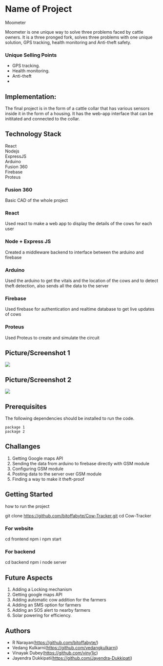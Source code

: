 # Name of Project
Moometer

Moometer is one unique way to solve three problems faced by cattle owners. It is a three pronged fork, solves three problems with one unique solution, GPS tracking, health monitoring and Anti-theft safety.

### Unique Selling Points

* GPS tracking.
* Health monitoring.    
* Anti-theft
* 


## Implementation: 

The final project is in the form of a cattle collar that has various sensors inside it in the form of a housing. It has the web-app interface that can be inititated and connected to the collar.

## Technology Stack  
React<br/> Nodejs<br/> ExpressJS<br/> Arduino<br/> Fusion 360<br/> Firebase<br/> Proteus

### Fusion 360

Basic CAD of the whole project

### React

Used react to make a web app to display the details of the cows for each user

### Node + Express JS

Created a middleware backend to interface between the arduino and firebase

### Arduino

Used the arduino to get the vitals and the location of the cows and to detect theft detection, also sends all the data to the server 

### Firebase

Used firebase for authentication and realtime database to get live updates of cows

### Proteus

Used Proteus to create and simulate the circuit

## Picture/Screenshot 1
<img src="source">

## Picture/Screenshot 2
<img src="source" >
  

## Prerequisites

The following dependencies should be installed to run the code. 

```
package 1
package 2
```

## Challanges

1. Getting Google maps API 
2. Sending the data from arduino to firebase directly with GSM module
3. Configuring GSM module
4. Posting data to the server over GSM module
5. Finding a way to make it theft-proof

## Getting Started


how to run the project

git clone https://github.com/bitoffabyte/Cow-Tracker.git
cd Cow-Tracker

### For website

cd frontend npm i
npm start


### For backend

cd backend
npm i
node server

## Future Aspects
1. Adding a Locking mechanism 
2. Getting google maps API 
3. Adding automatic cow addition for the farmers 
4. Adding an SMS option for farmers 
5. Adding an SOS alert to nearby farmers
6. Solar powering for efficiency.

## Authors
* R Narayan(https://github.com/bitoffabyte/) 
* Vedang Kulkarni(https://github.com/vedangkulkarni)
* Vinayak Dubey(https://github.com/viny1ic)
* Jayendra Dukkipati(https://github.com/Jayendra-Dukkipati)
 
